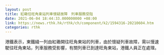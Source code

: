 ```yaml
---
layout: post
title: 紅磡往旺角東站列車懷疑故障　列車服務受阻
date: 2021-06-04 18:44:33.000000000 +08:00
link: https://news.rthk.hk/rthk/ch/component/k2/1594316-20210604.htm
categories: rthk
---
```


港鐵表示，東鐵綫一列由紅磡開往旺角東站的列車，由於懷疑列車故障，需以慢速駛往旺角東站，列車服務受影響，有關列車已到達旺角東站，港鐵人員正在處理。
